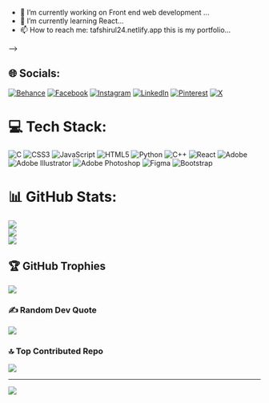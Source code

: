 
- 🔭 I’m currently working on Front end web development ...
- 🌱 I’m currently learning React...
- 📫 How to reach me: tafshirul24.netlify.app this is my portfolio...

-->

## 🌐 Socials:
[![Behance](https://img.shields.io/badge/Behance-1769ff?logo=behance&logoColor=white)](https://behance.net/tafshirul24) [![Facebook](https://img.shields.io/badge/Facebook-%231877F2.svg?logo=Facebook&logoColor=white)](https://facebook.com/tafshirul24) [![Instagram](https://img.shields.io/badge/Instagram-%23E4405F.svg?logo=Instagram&logoColor=white)](https://instagram.com/tafshirul24/) [![LinkedIn](https://img.shields.io/badge/LinkedIn-%230077B5.svg?logo=linkedin&logoColor=white)](https://linkedin.com/in/in/tafshirul24) [![Pinterest](https://img.shields.io/badge/Pinterest-%23E60023.svg?logo=Pinterest&logoColor=white)](https://pinterest.com/tafshirul24) [![X](https://img.shields.io/badge/X-black.svg?logo=X&logoColor=white)](https://x.com/tafshirul24) 

# 💻 Tech Stack:
![C](https://img.shields.io/badge/c-%2300599C.svg?style=for-the-badge&logo=c&logoColor=white) ![CSS3](https://img.shields.io/badge/css3-%231572B6.svg?style=for-the-badge&logo=css3&logoColor=white) ![JavaScript](https://img.shields.io/badge/javascript-%23323330.svg?style=for-the-badge&logo=javascript&logoColor=%23F7DF1E) ![HTML5](https://img.shields.io/badge/html5-%23E34F26.svg?style=for-the-badge&logo=html5&logoColor=white) ![Python](https://img.shields.io/badge/python-3670A0?style=for-the-badge&logo=python&logoColor=ffdd54) ![C++](https://img.shields.io/badge/c++-%2300599C.svg?style=for-the-badge&logo=c%2B%2B&logoColor=white) ![React](https://img.shields.io/badge/react-%2320232a.svg?style=for-the-badge&logo=react&logoColor=%2361DAFB) ![Adobe](https://img.shields.io/badge/adobe-%23FF0000.svg?style=for-the-badge&logo=adobe&logoColor=white) ![Adobe Illustrator](https://img.shields.io/badge/adobe%20illustrator-%23FF9A00.svg?style=for-the-badge&logo=adobe%20illustrator&logoColor=white) ![Adobe Photoshop](https://img.shields.io/badge/adobe%20photoshop-%2331A8FF.svg?style=for-the-badge&logo=adobe%20photoshop&logoColor=white) ![Figma](https://img.shields.io/badge/figma-%23F24E1E.svg?style=for-the-badge&logo=figma&logoColor=white) ![Bootstrap](https://img.shields.io/badge/bootstrap-%238511FA.svg?style=for-the-badge&logo=bootstrap&logoColor=white)
# 📊 GitHub Stats:
![](https://github-readme-stats.vercel.app/api?username=Tafshirul&theme=dark&hide_border=true&include_all_commits=false&count_private=false)<br/>
![](https://github-readme-streak-stats.herokuapp.com/?user=Tafshirul&theme=dark&hide_border=true)<br/>
![](https://github-readme-stats.vercel.app/api/top-langs/?username=Tafshirul&theme=dark&hide_border=true&include_all_commits=false&count_private=false&layout=compact)

## 🏆 GitHub Trophies
![](https://github-profile-trophy.vercel.app/?username=Tafshirul&theme=shadow_red&no-frame=false&no-bg=true&margin-w=4)

### ✍️ Random Dev Quote
![](https://quotes-github-readme.vercel.app/api?type=horizontal&theme=radical)

### 🔝 Top Contributed Repo
![](https://github-contributor-stats.vercel.app/api?username=Tafshirul&limit=5&theme=dark&combine_all_yearly_contributions=true)

---
[![](https://visitcount.itsvg.in/api?id=Tafshirul&icon=0&color=11)](https://visitcount.itsvg.in)

<!-- Proudly created with GPRM ( https://gprm.itsvg.in ) -->
